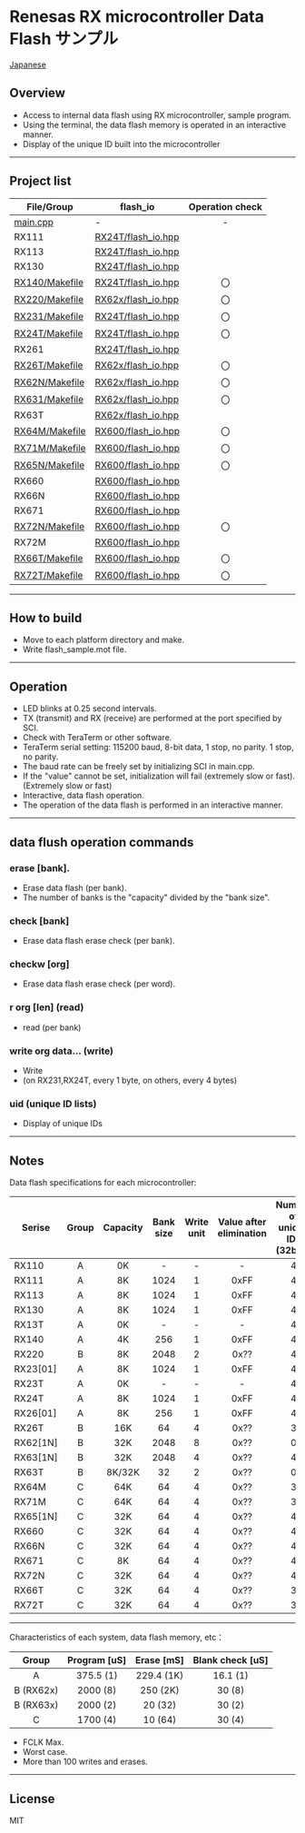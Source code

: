Renesas RX microcontroller Data Flash サンプル
=========

[Japanese](READMEja.md)

## Overview
- Access to internal data flash using RX microcontroller, sample program.
- Using the terminal, the data flash memory is operated in an interactive manner.
- Display of the unique ID built into the microcontroller
---
   
## Project list
|File/Group|flash_io|Operation check|
|---|---|:-:|
|[main.cpp](main.cpp)|-|-|
|RX111|[RX24T/flash_io.hpp](../RX24T/flash_io.hpp)||
|RX113|[RX24T/flash_io.hpp](../RX24T/flash_io.hpp)||
|RX130|[RX24T/flash_io.hpp](../RX24T/flash_io.hpp)||
|[RX140/Makefile](RX140/Makefile)|[RX24T/flash_io.hpp](../RX24T/flash_io.hpp)|〇|
|[RX220/Makefile](RX220/Makefile)|[RX62x/flash_io.hpp](../RX62x/flash_io.hpp)|〇|
|[RX231/Makefile](RX231/Makefile)|[RX24T/flash_io.hpp](../RX24T/flash_io.hpp)|〇|
|[RX24T/Makefile](RX24T/Makefile)|[RX24T/flash_io.hpp](../RX24T/flash_io.hpp)|〇|
|RX261|[RX24T/flash_io.hpp](../RX24T/flash_io.hpp)||
|[RX26T/Makefile](RX26T/Makefile)|[RX62x/flash_io.hpp](../RX62x/flash_io.hpp)|〇|
|[RX62N/Makefile](RX62N/Makefile)|[RX62x/flash_io.hpp](../RX62x/flash_io.hpp)|〇|
|[RX631/Makefile](RX631/Makefile)|[RX62x/flash_io.hpp](../RX62x/flash_io.hpp)|〇|
|RX63T|[RX62x/flash_io.hpp](../RX62x/flash_io.hpp)||
|[RX64M/Makefile](RX64M/Makefile)|[RX600/flash_io.hpp](../RX600/flash_io.hpp)|〇|
|[RX71M/Makefile](RX71M/Makefile)|[RX600/flash_io.hpp](../RX600/flash_io.hpp)|〇|
|[RX65N/Makefile](RX65N/Makefile)|[RX600/flash_io.hpp](../RX600/flash_io.hpp)|〇|
|RX660|[RX600/flash_io.hpp](../RX600/flash_io.hpp)||
|RX66N|[RX600/flash_io.hpp](../RX600/flash_io.hpp)||
|RX671|[RX600/flash_io.hpp](../RX600/flash_io.hpp)||
|[RX72N/Makefile](RX72N/Makefile)|[RX600/flash_io.hpp](../RX600/flash_io.hpp)|〇|
|RX72M|[RX600/flash_io.hpp](../RX600/flash_io.hpp)||
|[RX66T/Makefile](RX66T/Makefile)|[RX600/flash_io.hpp](../RX600/flash_io.hpp)|〇|
|[RX72T/Makefile](RX72T/Makefile)|[RX600/flash_io.hpp](../RX600/flash_io.hpp)|〇|

---
   
## How to build
 - Move to each platform directory and make.
 - Write flash_sample.mot file.

--- 
   
## Operation
 - LED blinks at 0.25 second intervals.
 - TX (transmit) and RX (receive) are performed at the port specified by SCI.
 - Check with TeraTerm or other software.
 - TeraTerm serial setting: 115200 baud, 8-bit data, 1 stop, no parity. 1 stop, no parity.
 - The baud rate can be freely set by initializing SCI in main.cpp.
 - If the "value" cannot be set, initialization will fail (extremely slow or fast). (Extremely slow or fast)
 - Interactive, data flash operation.
 - The operation of the data flash is performed in an interactive manner.

---
   
## data flush operation commands

### erase [bank]. 
- Erase data flash (per bank).
- The number of banks is the "capacity" divided by the "bank size".

### check [bank]
- Erase data flash erase check (per bank).

### checkw [org]
- Erase data flash erase check (per word).

### r org [len] (read)
- read (per bank)

### write org data... (write)
- Write
- (on RX231,RX24T, every 1 byte, on others, every 4 bytes)

### uid (unique ID lists)
- Display of unique IDs

---

## Notes

Data flash specifications for each microcontroller:

|Serise|Group|Capacity|Bank size|Write unit|Value after elimination|Number of unique IDs (32bits)|
|---|:--:|:-:|:-:|:-:|:-:|:-:|
|RX110|A|0K|-|-|-|4|
|RX111|A|8K|1024|1|0xFF|4|
|RX113|A|8K|1024|1|0xFF|4|
|RX130|A|8K|1024|1|0xFF|4|
|RX13T|A|0K|-|-|-|4|
|RX140|A|4K|256|1|0xFF|4|
|RX220|B|8K|2048|2|0x??|4|
|RX23[01]|A|8K|1024|1|0xFF|4|
|RX23T|A|0K|-|-|-|4|
|RX24T|A|8K|1024|1|0xFF|4|
|RX26[01]|A|8K|256|1|0xFF|4|
|RX26T|B|16K|64|4|0x??|3|
|RX62[1N]|B|32K|2048|8|0x??|0|
|RX63[1N]|B|32K|2048|4|0x??|4|
|RX63T|B|8K/32K|32|2|0x??|0|
|RX64M|C|64K|64|4|0x??|3|
|RX71M|C|64K|64|4|0x??|3|
|RX65[1N]|C|32K|64|4|0x??|4|
|RX660|C|32K|64|4|0x??|4|
|RX66N|C|32K|64|4|0x??|4|
|RX671|C|8K|64|4|0x??|4|
|RX72N|C|32K|64|4|0x??|4|
|RX66T|C|32K|64|4|0x??|3|
|RX72T|C|32K|64|4|0x??|3|

---

Characteristics of each system, data flash memory, etc：

|Group|Program [uS]|Erase [mS]|Blank check [uS]|
|:-:|:-:|:-:|:-:|
|A|375.5 (1)|229.4 (1K)|16.1 (1)|
|B (RX62x)|2000 (8)|250 (2K)|30 (8)|
|B (RX63x)|2000 (2)|20 (32)|30 (2)|
|C|1700 (4)|10 (64)|30 (4)|

- FCLK Max.
- Worst case.
- More than 100 writes and erases.

---
   
License
----

MIT
